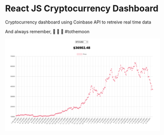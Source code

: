 # React JS Cryptocurrency Dashboard

Cryptocurrency dashboard using Coinbase API to retreive real time data

And always remember, 💎 🙌 🚀 #tothemoon

![Bitcoin](https://github.com/sahandset/crypto-price-tracker/blob/main/BTC.png)
